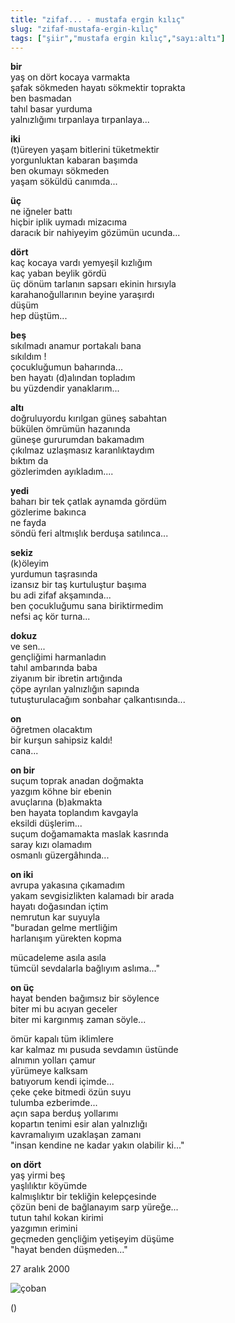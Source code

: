 ```yaml
---
title: "zifaf... - mustafa ergin kılıç"
slug: "zifaf-mustafa-ergin-kılıç"
tags: ["şiir","mustafa ergin kılıç","sayı:altı"]
---
```


**bir**  
yaş on dört kocaya varmakta  
şafak sökmeden hayatı sökmektir toprakta  
ben basmadan  
tahıl basar yurduma  
yalnızlığımı tırpanlaya tırpanlaya...

**iki**  
(t)üreyen yaşam bitlerini tüketmektir  
yorgunluktan kabaran başımda  
ben okumayı sökmeden  
yaşam söküldü canımda...

**üç**  
ne iğneler battı  
hiçbir iplik uymadı mizacıma  
daracık bir nahiyeyim gözümün ucunda...

**dört**  
kaç kocaya vardı yemyeşil kızlığım  
kaç yaban beylik gördü  
üç dönüm tarlanın sapsarı ekinin hırsıyla  
karahanoğullarının beyine yaraşırdı  
düşüm  
hep düştüm...

**beş**  
sıkılmadı anamur portakalı bana  
sıkıldım !  
çocukluğumun baharında...  
ben hayatı (d)alından topladım  
bu yüzdendir yanaklarım...

**altı**  
doğruluyordu kırılgan güneş sabahtan  
bükülen ömrümün hazanında  
güneşe gururumdan bakamadım  
çıkılmaz uzlaşmasız karanlıktaydım  
bıktım da  
gözlerimden ayıkladım....

**yedi**  
baharı bir tek çatlak aynamda gördüm  
gözlerime bakınca  
ne fayda  
söndü feri altmışlık berduşa satılınca...

**sekiz**  
(k)öleyim  
yurdumun taşrasında  
izansız bir taş kurtuluştur başıma  
bu adi zifaf akşamında...  
ben çocukluğumu sana biriktirmedim  
nefsi aç kör turna...

**dokuz**  
ve sen...  
gençliğimi harmanladın  
tahıl ambarında baba  
ziyanım bir ibretin artığında  
çöpe ayrılan yalnızlığın sapında  
tutuşturulacağım sonbahar çalkantısında...

**on**  
öğretmen olacaktım  
bir kurşun sahipsiz kaldı!  
cana...

**on bir**  
suçum toprak anadan doğmakta  
yazgım köhne bir ebenin  
avuçlarına (b)akmakta  
ben hayata toplandım kavgayla  
eksildi düşlerim...  
suçum doğamamakta maslak kasrında  
saray kızı olamadım  
osmanlı güzergâhında...

**on iki**  
avrupa yakasına çıkamadım  
yakam sevgisizlikten kalamadı bir arada  
hayatı doğasından içtim  
nemrutun kar suyuyla  
"buradan gelme mertliğim  
harlanışım yürekten kopma

mücadeleme asıla asıla  
tümcül sevdalarla bağlıyım aslıma..."

**on üç**  
hayat benden bağımsız bir söylence  
biter mi bu acıyan geceler  
biter mi kargınmış zaman söyle...

ömür kapalı tüm iklimlere  
kar kalmaz mı pusuda sevdamın üstünde  
alnımın yolları çamur  
yürümeye kalksam  
batıyorum kendi içimde...  
çeke çeke bitmedi özün suyu  
tulumba ezberimde...  
açın sapa berduş yollarımı  
kopartın tenimi esir alan yalnızlığı  
kavramalıyım uzaklaşan zamanı  
"insan kendine ne kadar yakın olabilir ki..."

**on dört**  
yaş yirmi beş  
yaşlılıktır köyümde  
kalmışlıktır bir tekliğin kelepçesinde  
çözün beni de bağlanayım sarp yüreğe...  
tutun tahıl kokan kirimi  
yazgımın erimini  
geçmeden gençliğim yetişeyim düşüme  
"hayat benden düşmeden..."

27 aralık 2000

![çoban](/img/ky06_21_tayfunisildar.jpg)

()
